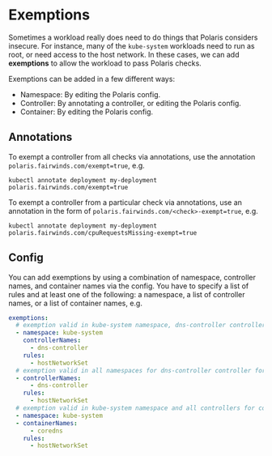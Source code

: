 # Exemptions
Sometimes a workload really does need to do things that Polaris considers insecure. For instance,
many of the `kube-system` workloads need to run as root, or need access to the host network. In these
cases, we can add **exemptions** to allow the workload to pass Polaris checks.

Exemptions can be added in a few different ways: 
 - Namespace: By editing the Polaris config.
 - Controller: By annotating a controller, or editing the Polaris config.
 - Container: By editing the Polaris config.

## Annotations
To exempt a controller from all checks via annotations, use the annotation `polaris.fairwinds.com/exempt=true`, e.g.
```
kubectl annotate deployment my-deployment polaris.fairwinds.com/exempt=true
```

To exempt a controller from a particular check via annotations, use an annotation in the form of `polaris.fairwinds.com/<check>-exempt=true`, e.g.
```
kubectl annotate deployment my-deployment polaris.fairwinds.com/cpuRequestsMissing-exempt=true
```

## Config

You can add exemptions by using a combination of namespace, controller names, and container names via the config. You have to specify a list of rules and at least one of the following: a namespace, a list of controller names, or a list of container names, e.g.
```yaml
exemptions:
  # exemption valid in kube-system namespace, dns-controller controller for all containers
  - namespace: kube-system
    controllerNames:
      - dns-controller
    rules:
      - hostNetworkSet
  # exemption valid in all namespaces for dns-controller controller for all containers
  - controllerNames:
      - dns-controller
    rules:
      - hostNetworkSet
  # exemption valid in kube-system namespace and all controllers for coredns container
  - namespace: kube-system
  - containerNames:
      - coredns
    rules:
      - hostNetworkSet
```

